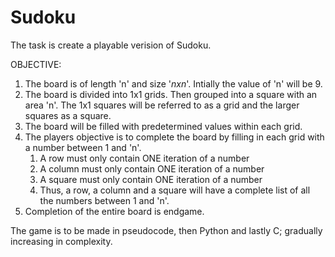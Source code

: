 # Sudoku
The task is create a playable verision of Sudoku. 

OBJECTIVE:
1. The board is of length 'n' and size '$n x n$'. Intially the value of 'n' will be 9.
2. The board is divided into 1x1 grids. Then grouped into a square with an area 'n'. The 1x1 squares will be referred to as a grid and the larger squares as a square.
2. The board will be filled with predetermined values within each grid.
3. The players objective is to complete the board by filling in each grid with a number between 1 and 'n'.
    1. A row must only contain ONE iteration of a number
    2. A column must only contain ONE iteration of a number
    3. A square must only contain ONE iteration of a number
    4. Thus, a row, a column and a square will have a complete list of all the numbers between 1 and 'n'.
4. Completion of the entire board is endgame.

The game is to be made in pseudocode, then Python and lastly C; gradually increasing in complexity. 
